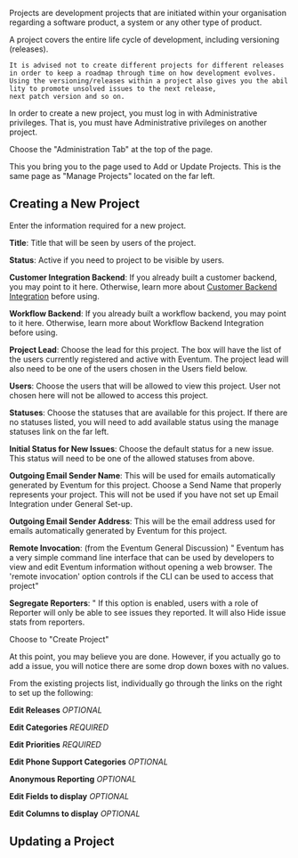 Projects are development projects that are initiated within your organisation regarding a software product, a system or any other type of product.

A project covers the entire life cycle of development, including versioning (releases).

`It is advised not to create different projects for different releases in order to keep a roadmap through time on how development evolves. `
`Using the versioning/releases within a project also gives you the abillity to promote unsolved issues to the next release, `
`next patch version and so on.`

In order to create a new project, you must log in with Administrative privileges. That is, you must have Administrative privileges on another project.

Choose the "Administration Tab" at the top of the page.

This you bring you to the page used to Add or Update Projects. This is the same page as "Manage Projects" located on the far left.

Creating a New Project
----------------------

Enter the information required for a new project.

**Title**: Title that will be seen by users of the project.

**Status**: Active if you need to project to be visible by users.

**Customer Integration Backend**: If you already built a customer backend, you may point to it here. Otherwise, learn more about [Customer Backend Integration](/Extending_and_Integrating_Eventum "wikilink") before using.

**Workflow Backend**: If you already built a workflow backend, you may point to it here. Otherwise, learn more about Workflow Backend Integration before using.

**Project Lead**: Choose the lead for this project. The box will have the list of the users currently registered and active with Eventum. The project lead will also need to be one of the users chosen in the Users field below.

**Users**: Choose the users that will be allowed to view this project. User not chosen here will not be allowed to access this project.

**Statuses**: Choose the statuses that are available for this project. If there are no statuses listed, you will need to add available status using the manage statuses link on the far left.

**Initial Status for New Issues**: Choose the default status for a new issue. This status will need to be one of the allowed statuses from above.

**Outgoing Email Sender Name**: This will be used for emails automatically generated by Eventum for this project. Choose a Send Name that properly represents your project. This will not be used if you have not set up Email Integration under General Set-up.

**Outgoing Email Sender Address**: This will be the email address used for emails automatically generated by Eventum for this project.

**Remote Invocation**: (from the Eventum General Discussion) " Eventum has a very simple command line interface that can be used by developers to view and edit Eventum information without opening a web browser. The 'remote invocation' option controls if the CLI can be used to access that project"

**Segregate Reporters**: " If this option is enabled, users with a role of Reporter will only be able to see issues they reported. It will also Hide issue stats from reporters.

Choose to "Create Project"

At this point, you may believe you are done. However, if you actually go to add a issue, you will notice there are some drop down boxes with no values.

From the existing projects list, individually go through the links on the right to set up the following:

**Edit Releases** *OPTIONAL*

**Edit Categories** *REQUIRED*

**Edit Priorities** *REQUIRED*

**Edit Phone Support Categories** *OPTIONAL*

**Anonymous Reporting** *OPTIONAL*

**Edit Fields to display** *OPTIONAL*

**Edit Columns to display** *OPTIONAL*

Updating a Project
------------------
